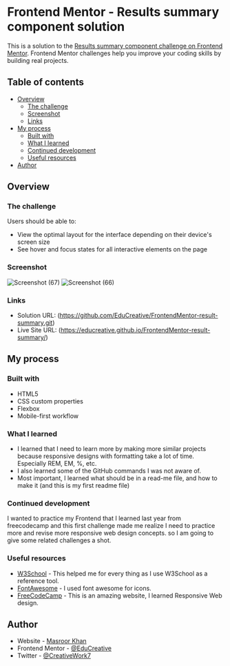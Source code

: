# Frontend Mentor - Results summary component solution

This is a solution to the [Results summary component challenge on Frontend Mentor](https://www.frontendmentor.io/challenges/results-summary-component-CE_K6s0maV). Frontend Mentor challenges help you improve your coding skills by building real projects. 

## Table of contents

- [Overview](#overview)
  - [The challenge](#the-challenge)
  - [Screenshot](#screenshot)
  - [Links](#links)
- [My process](#my-process)
  - [Built with](#built-with)
  - [What I learned](#what-i-learned)
  - [Continued development](#continued-development)
  - [Useful resources](#useful-resources)
- [Author](#author)

## Overview

### The challenge

Users should be able to:

- View the optimal layout for the interface depending on their device's screen size
- See hover and focus states for all interactive elements on the page

### Screenshot
![Screenshot (67)](https://github.com/EduCreative/FrontendMentor-result-summary/assets/108581855/65668f3e-5df2-4616-92b9-7c6c8aa22ab5)
![Screenshot (66)](https://github.com/EduCreative/FrontendMentor-result-summary/assets/108581855/7a820dab-0719-4cc3-b5a0-73c0d8bdcdf6)

### Links
- Solution URL: (https://github.com/EduCreative/FrontendMentor-result-summary.git)
- Live Site URL: (https://educreative.github.io/FrontendMentor-result-summary/)

## My process

### Built with

- HTML5
- CSS custom properties
- Flexbox
- Mobile-first workflow

### What I learned

- I learned that I need to learn more by making more similar projects because responsive designs with formatting take a lot of time.
Especially REM, EM, %, etc.
- I also learned some of the GitHub commands I was not aware of.
- Most important, I learned what should be in a read-me file, and how to make it (and this is my first readme file)

### Continued development

I wanted to practice my Frontend that I learned last year from freecodecamp and this first challenge made me realize I need to practice more and revise more responsive web design concepts. so I  am going to give some related challenges a shot.

### Useful resources

- [W3School](https://www.w3school.com) - This helped me for every thing as I use W3School as a reference tool.
- [FontAwesome](https://www.fontawsome.com) - I used font awesome for icons.
- [FreeCodeCamp](https://www.freecodecamp.com) - This is an amazing website, I learned Responsive Web design.

## Author

- Website - [Masroor Khan](https://educreative.github.io/)
- Frontend Mentor - [@EduCreative](https://www.frontendmentor.io/profile/EduCreative)
- Twitter - [@CreativeWork7](https://www.twitter.com/CreativeWork7)
